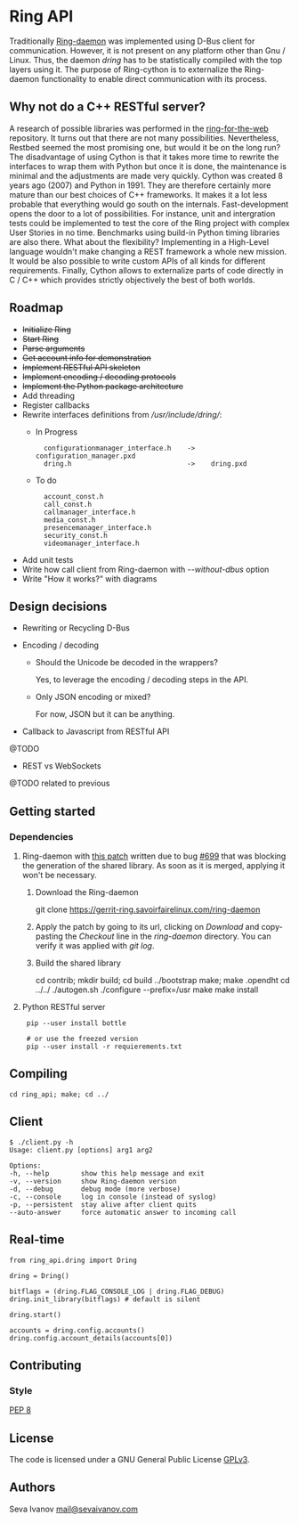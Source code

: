 # Ring API

Traditionally [Ring-daemon](https://gerrit-ring.savoirfairelinux.com/#/admin/projects/ring-daemon) was implemented using D-Bus client for communication. However, it is not present on any platform other than Gnu / Linux. Thus, the daemon *dring* has to be statistically compiled with the top layers using it. The purpose of Ring-cython is to externalize the Ring-daemon functionality to enable direct communication with its process.

## Why not do a C++ RESTful server?

A research of possible libraries was performed in the [ring-for-the-web](https://github.com/sevaivanov/ring-for-the-web#using-existing-libraries) repository. It turns out that there are not many possibilities. Nevertheless, Restbed seemed the most promising one, but would it be on the long run? The disadvantage of using Cython is that it takes more time to rewrite the interfaces to wrap them with Python but once it is done, the maintenance is minimal and the adjustments are made very quickly. Cython was created 8 years ago (2007) and Python in 1991. They are therefore certainly more mature than our best choices of C++ frameworks. It makes it a lot less probable that everything would go south on the internals. Fast-development opens the door to a lot of possibilities. For instance, unit and intergration tests could be implemented to test the core of the Ring project with complex User Stories in no time. Benchmarks using build-in Python timing libraries are also there. What about the flexibility? Implementing in a High-Level language wouldn't make changing a REST framework a whole new mission. It would be also possible to write custom APIs of all kinds for different requirements. Finally, Cython allows to externalize parts of code directly in C / C++ which provides strictly objectively the best of both worlds.

## Roadmap

* ~~Initialize Ring~~
* ~~Start Ring~~
* ~~Parse arguments~~
* ~~Get account info for demonstration~~
* ~~Implement RESTful API skeleton~~
* ~~Implement encoding / decoding protocols~~
* ~~Implement the Python package architecture~~
* Add threading
* Register callbacks
* Rewrite interfaces definitions from */usr/include/dring/*:
    * In Progress

            configurationmanager_interface.h    ->    configuration_manager.pxd
            dring.h                             ->    dring.pxd

    * To do

            account_const.h
            call_const.h
            callmanager_interface.h
            media_const.h
            presencemanager_interface.h
            security_const.h
            videomanager_interface.h

* Add unit tests
* Write how call client from Ring-daemon with -*-without-dbus* option
* Write "How it works?" with diagrams

## Design decisions

* Rewriting or Recycling D-Bus

* Encoding / decoding

    * Should the Unicode be decoded in the wrappers?

        Yes, to leverage the encoding / decoding steps in the API.

    * Only JSON encoding or mixed?

        For now, JSON but it can be anything.

* Callback to Javascript from RESTful API

@TODO

* REST vs WebSockets

@TODO related to previous

## Getting started

### Dependencies

1. Ring-daemon with [this patch](https://gerrit-ring.savoirfairelinux.com/#/c/4327/) written due to bug [#699](https://tuleap.ring.cx/plugins/tracker/?aid=699) that was blocking the generation of the shared library. As soon as it is merged, applying it won't be necessary.

    1. Download the Ring-daemon

        git clone https://gerrit-ring.savoirfairelinux.com/ring-daemon

    2. Apply the patch by going to its url, clicking on *Download* and copy-pasting the *Checkout* line in the *ring-daemon* directory. You can verify it was applied with *git log*.

    3. Build the shared library

        cd contrib; mkdir build; cd build
        ../bootstrap
        make; make .opendht
        cd ../../
        ./autogen.sh
        ./configure --prefix=/usr
        make
        make install

2. Python RESTful server

        pip --user install bottle

        # or use the freezed version
        pip --user install -r requierements.txt

## Compiling 

    cd ring_api; make; cd ../

## Client

    $ ./client.py -h
    Usage: client.py [options] arg1 arg2

    Options:
    -h, --help        show this help message and exit
    -v, --version     show Ring-daemon version
    -d, --debug       debug mode (more verbose)
    -c, --console     log in console (instead of syslog)
    -p, --persistent  stay alive after client quits
    --auto-answer     force automatic answer to incoming call

## Real-time

    from ring_api.dring import Dring

    dring = Dring()

    bitflags = (dring.FLAG_CONSOLE_LOG | dring.FLAG_DEBUG)
    dring.init_library(bitflags) # default is silent

    dring.start()

    accounts = dring.config.accounts()
    dring.config.account_details(accounts[0])

## Contributing

### Style

[PEP 8](https://www.python.org/dev/peps/pep-0008)

## License

The code is licensed under a GNU General Public License [GPLv3](http://www.gnu.org/licenses/gpl.html).

## Authors

Seva Ivanov mail@sevaivanov.com

